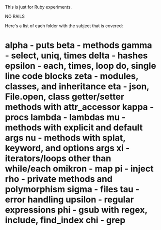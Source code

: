 This is just for Ruby experiments.

NO RAILS


Here's a list of each folder with the subject that is covered:

__alpha__ - puts
__beta__ - methods
__gamma__ - select, uniq, times
__delta__ - hashes
__epsilon__ - each, times, loop do, single line code blocks
__zeta__ - modules, classes, and inheritance
__eta__ - json, File.open, class getter/setter methods with attr_accessor
__kappa__ - procs
__lambda__ - lambdas
__mu__ - methods with explicit and default args
__nu__ - methods with splat, keyword, and options args
__xi__ - iterators/loops other than while/each
__omikron__ - map
__pi__ - inject
__rho__ - private methods and polymorphism
__sigma__ - files
__tau__ - error handling
__upsilon__ - regular expressions
__phi__ - gsub with regex, include, find_index
__chi__ - grep
=======


